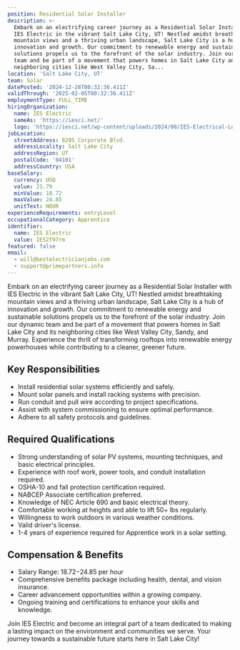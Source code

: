 ```yaml
---
position: Residential Solar Installer
description: >-
  Embark on an electrifying career journey as a Residential Solar Installer with
  IES Electric in the vibrant Salt Lake City, UT! Nestled amidst breathtaking
  mountain views and a thriving urban landscape, Salt Lake City is a hub of
  innovation and growth. Our commitment to renewable energy and sustainable
  solutions propels us to the forefront of the solar industry. Join our dynamic
  team and be part of a movement that powers homes in Salt Lake City and its
  neighboring cities like West Valley City, Sa...
location: 'Salt Lake City, UT'
team: Solar
datePosted: '2024-12-28T00:32:36.411Z'
validThrough: '2025-02-05T00:32:36.411Z'
employmentType: FULL_TIME
hiringOrganization:
  name: IES Electric
  sameAs: 'https://iesci.net/'
  logo: 'https://iesci.net/wp-content/uploads/2024/08/IES-Electrical-Logo-color.png'
jobLocation:
  streetAddress: 8295 Corporate Blvd.
  addressLocality: Salt Lake City
  addressRegion: UT
  postalCode: '84101'
  addressCountry: USA
baseSalary:
  currency: USD
  value: 21.79
  minValue: 18.72
  maxValue: 24.85
  unitText: HOUR
experienceRequirements: entryLevel
occupationalCategory: Apprentice
identifier:
  name: IES Electric
  value: IES2f97rm
featured: false
email:
  - will@bestelectricianjobs.com
  - support@primepartners.info
---
```




Embark on an electrifying career journey as a Residential Solar Installer with IES Electric in the vibrant Salt Lake City, UT! Nestled amidst breathtaking mountain views and a thriving urban landscape, Salt Lake City is a hub of innovation and growth. Our commitment to renewable energy and sustainable solutions propels us to the forefront of the solar industry. Join our dynamic team and be part of a movement that powers homes in Salt Lake City and its neighboring cities like West Valley City, Sandy, and Murray. Experience the thrill of transforming rooftops into renewable energy powerhouses while contributing to a cleaner, greener future. 

## Key Responsibilities

- Install residential solar systems efficiently and safely.
- Mount solar panels and install racking systems with precision.
- Run conduit and pull wire according to project specifications.
- Assist with system commissioning to ensure optimal performance.
- Adhere to all safety protocols and guidelines.

## Required Qualifications

- Strong understanding of solar PV systems, mounting techniques, and basic electrical principles.
- Experience with roof work, power tools, and conduit installation required.
- OSHA-10 and fall protection certification required.
- NABCEP Associate certification preferred.
- Knowledge of NEC Article 690 and basic electrical theory.
- Comfortable working at heights and able to lift 50+ lbs regularly.
- Willingness to work outdoors in various weather conditions.
- Valid driver's license.
- 1-4 years of experience required for Apprentice work in a solar setting.

## Compensation & Benefits

- Salary Range: $18.72-$24.85 per hour
- Comprehensive benefits package including health, dental, and vision insurance.
- Career advancement opportunities within a growing company.
- Ongoing training and certifications to enhance your skills and knowledge.

Join IES Electric and become an integral part of a team dedicated to making a lasting impact on the environment and communities we serve. Your journey towards a sustainable future starts here in Salt Lake City!
